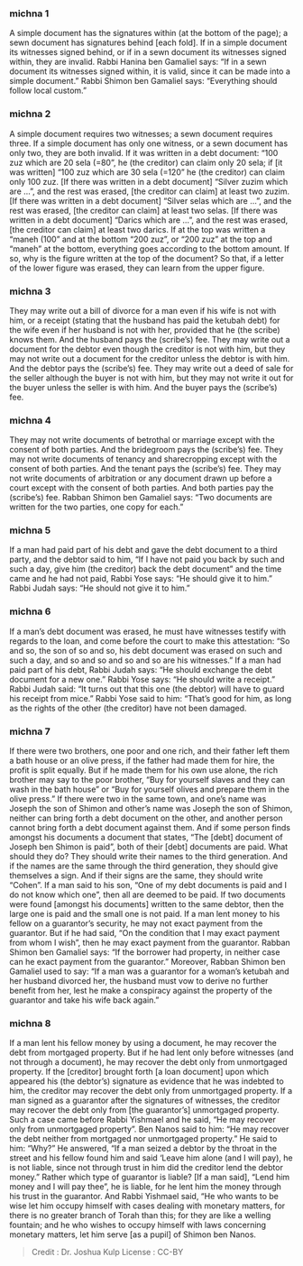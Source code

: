 
### michna 1
A simple document has the signatures within (at the bottom of the page); a sewn document has signatures behind [each fold]. If in a simple document its witnesses signed behind, or if in a sewn document its witnesses signed within, they are invalid. Rabbi Hanina ben Gamaliel says:  “If in a sewn document its witnesses signed within, it is valid, since it can be made into a simple document.” Rabbi Shimon ben Gamaliel says:  “Everything should follow local custom.”

### michna 2
A simple document requires two witnesses; a sewn document requires three. If a simple document has only one witness, or a sewn document has only two, they are both invalid. If it was written in a debt document:  “100 zuz which are 20 sela (=80”, he (the creditor) can claim only 20 sela; if [it was written] “100 zuz which are 30 sela (=120” he (the creditor) can claim only 100 zuz. [If there was written in a debt document] “Silver zuzim which are …”, and the rest was erased, [the creditor can claim] at least two zuzim. [If there was written in a debt document] “Silver selas which are …”, and the rest was erased, [the creditor can claim] at least two selas. [If there was written in a debt document] “Darics which are …”, and the rest was erased, [the creditor can claim] at least two darics. If at the top was written a “maneh (100” and at the bottom “200 zuz”, or “200 zuz” at the top and “maneh” at the bottom, everything goes according to the bottom amount. If so, why is the figure written at the top of the document? So that, if a letter of the lower figure was erased, they can learn from the upper figure.

### michna 3
They may write out a bill of divorce for a man even if his wife is not with him, or a receipt (stating that the husband has paid the ketubah debt) for the wife even if her husband is not with her, provided that he (the scribe) knows them. And the husband pays the (scribe’s) fee. They may write out a document for the debtor even though the creditor is not with him, but they may not write out a document for the creditor unless the debtor is with him. And the debtor pays the (scribe’s) fee. They may write out a deed of sale for the seller although the buyer is not with him, but they may not write it out for the buyer unless the seller is with him. And the buyer pays the (scribe’s) fee.

### michna 4
They may not write documents of betrothal or marriage except with the consent of both parties. And the bridegroom pays the (scribe’s) fee. They may not write documents of tenancy and sharecropping except with the consent of both parties. And the tenant pays the (scribe’s) fee. They may not write documents of arbitration or any document drawn up before a court except with the consent of both parties. And both parties pay the (scribe’s) fee. Rabban Shimon ben Gamaliel says:  “Two documents are written for the two parties, one copy for each.”

### michna 5
If a man had paid part of his debt and gave the debt document to a third party, and the debtor said to him, “If I have not paid you back by such and such a day, give him (the creditor) back the debt document” and the time came and he had not paid, Rabbi Yose says:  “He should give it to him.” Rabbi Judah says:  “He should not give it to him.”

### michna 6
If a man’s debt document was erased, he must have witnesses testify with regards to the loan, and come before the court to make this attestation: “So and so, the son of so and so, his debt document was erased on such and such a day, and so and so and so and so are his witnesses.” If a man had paid part of his debt, Rabbi Judah says:  “He should exchange the debt document for a new one.” Rabbi Yose says:  “He should write a receipt.” Rabbi Judah said:  “It turns out that this one (the debtor) will have to guard his receipt from mice.” Rabbi Yose said to him:  “That’s good for him, as long as the rights of the other (the creditor) have not been damaged.

### michna 7
If there were two brothers, one poor and one rich, and their father left them a bath house or an olive press, if the father had made them for hire, the profit is split equally. But if he made them for his own use alone, the rich brother may say to the poor brother, “Buy for yourself slaves and they can wash in the bath house” or “Buy for yourself olives and prepare them in the olive press.” If there were two in the same town, and one’s name was Joseph the son of Shimon and other’s name was Joseph the son of Shimon, neither can bring forth a debt document on the other, and another person cannot bring forth a debt document against them. And if some person finds amongst his documents a document that states, “The [debt] document of Joseph ben Shimon is paid”, both of their [debt] documents are paid. What should they do?  They should write their names to the third generation. And if the names are the same through the third generation, they should give themselves a sign. And if their signs are the same, they should write “Cohen”. If a man said to his son, “One of my debt documents is paid and I do not know which one”, then all are deemed to be paid. If two documents were found [amongst his documents] written to the same debtor, then the large one is paid and the small one is not paid. If a man lent money to his fellow on a guarantor’s security, he may not exact payment from the guarantor. But if he had said, “On the condition that I may exact payment from whom I wish”, then he may exact payment from the guarantor. Rabban Shimon ben Gamaliel says: “If the borrower had property, in neither case can he exact payment from the guarantor.” Moreover, Rabban Shimon ben Gamaliel used to say:  “If a man was a guarantor for a woman’s ketubah and her husband divorced her, the husband must vow to derive no further benefit from her, lest he make a conspiracy against the property of the guarantor and take his wife back again.”

### michna 8
If a man lent his fellow money by using a document, he may recover the debt from mortgaged property. But if he had lent only before witnesses (and not through a document), he may recover the debt only from unmortgaged property. If the [creditor] brought forth [a loan document] upon which appeared his (the debtor’s) signature as evidence that he was indebted to him, the creditor may recover the debt only from unmortgaged property. If a man signed as a guarantor after the signatures of witnesses, the creditor may recover the debt only from [the guarantor’s] unmortgaged property. Such a case came before Rabbi Yishmael and he said, “He may recover only from unmortgaged property”. Ben Nanos said to him:  “He may recover the debt neither from mortgaged nor unmortgaged property.” He said to him: “Why?” He answered, “If a man seized a debtor by the throat in the street and his fellow found him and said ‘Leave him alone (and I will pay), he is not liable, since not through trust in him did the creditor lend the debtor money.” Rather which type of guarantor is liable?  [If a man said], “Lend him money and I will pay thee”, he is liable, for he lent him the money through his trust in the guarantor. And Rabbi Yishmael said, “He who wants to be wise let him occupy himself with cases dealing with monetary matters, for there is no greater branch of Torah than this; for they are like a welling fountain; and he who wishes to occupy himself with laws concerning monetary matters, let him serve [as a pupil] of Shimon ben Nanos.

>Credit : Dr. Joshua Kulp
>License : CC-BY